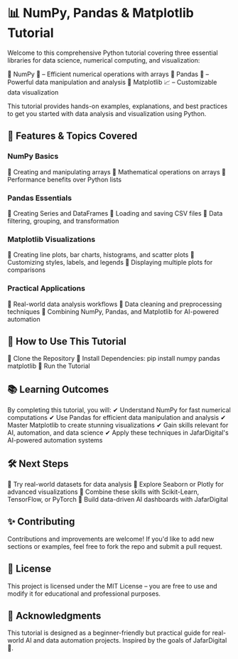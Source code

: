 # 📊 NumPy, Pandas & Matplotlib Tutorial
Welcome to this comprehensive Python tutorial covering three essential libraries for data science, numerical computing, and visualization:

🔹 NumPy 🧮 – Efficient numerical operations with arrays
🔹 Pandas 📑 – Powerful data manipulation and analysis
🔹 Matplotlib 📈 – Customizable data visualization

This tutorial provides hands-on examples, explanations, and best practices to get you started with data analysis and visualization using Python.

## 📌 Features & Topics Covered
### NumPy Basics
🔹 Creating and manipulating arrays
🔹 Mathematical operations on arrays
🔹 Performance benefits over Python lists

### Pandas Essentials
🔹 Creating Series and DataFrames
🔹 Loading and saving CSV files
🔹 Data filtering, grouping, and transformation

### Matplotlib Visualizations
🔹 Creating line plots, bar charts, histograms, and scatter plots
🔹 Customizing styles, labels, and legends
🔹 Displaying multiple plots for comparisons

### Practical Applications
🔹 Real-world data analysis workflows
🔹 Data cleaning and preprocessing techniques
🔹 Combining NumPy, Pandas, and Matplotlib for AI-powered automation

## 🚀 How to Use This Tutorial
🔹 Clone the Repository
🔹 Install Dependencies: 
  pip install numpy pandas matplotlib
🔹 Run the Tutorial

## 📚 Learning Outcomes
By completing this tutorial, you will: ✔ Understand NumPy for fast numerical computations
✔ Use Pandas for efficient data manipulation and analysis
✔ Master Matplotlib to create stunning visualizations
✔ Gain skills relevant for AI, automation, and data science
✔ Apply these techniques in JafarDigital's AI-powered automation systems

## 🛠 Next Steps
🔹 Try real-world datasets for data analysis
🔹 Explore Seaborn or Plotly for advanced visualizations
🔹 Combine these skills with Scikit-Learn, TensorFlow, or PyTorch
🔹 Build data-driven AI dashboards with JafarDigital

## ✨ Contributing
Contributions and improvements are welcome! If you'd like to add new sections or examples, feel free to fork the repo and submit a pull request.

## 📜 License
This project is licensed under the MIT License – you are free to use and modify it for educational and professional purposes.

## 🌟 Acknowledgments
This tutorial is designed as a beginner-friendly but practical guide for real-world AI and data automation projects. Inspired by the goals of JafarDigital 🚀.

